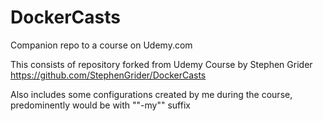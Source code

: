 # DockerCasts
Companion repo to a course on Udemy.com

This consists of repository forked from Udemy Course by Stephen Grider
  https://github.com/StephenGrider/DockerCasts

Also includes some configurations created by me during the course, predominently would be with ""-my"" suffix
  